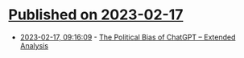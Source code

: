 # [Published on 2023-02-17](index.md)

* [2023-02-17, 09:16:09](https://news.ycombinator.com/item?id=34832577) - [The Political Bias of ChatGPT – Extended Analysis](https://davidrozado.substack.com/p/political-bias-chatgpt)
